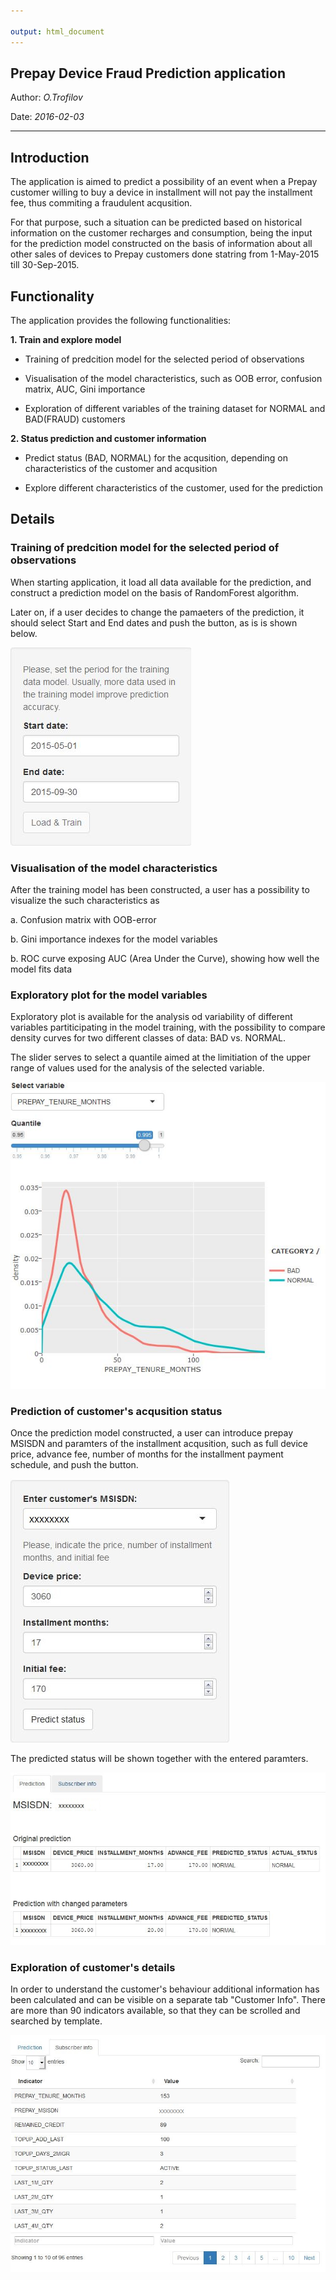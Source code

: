 ```yaml
---

output: html_document
---
```


## Prepay Device Fraud Prediction application

Author:  *O.Trofilov*

Date:   *2016-02-03*

---

## Introduction

The application is aimed to predict a possibility of an event when a Prepay customer willing to buy a device in installment will not pay the installment fee, thus commiting a fraudulent acqusition.

For that purpose, such a situation can be predicted based on historical information on the customer recharges and consumption, being the input for the prediction model constructed on the basis of information about all other sales of devices to Prepay customers done statring from 1-May-2015 till 30-Sep-2015. 

## Functionality

The application provides the following functionalities:
   
__1. Train and explore model__

  + Training of predcition model for the selected period of observations

  + Visualisation of the model characteristics, such as OOB error, confusion matrix, AUC, Gini importance 

  + Exploration of different variables of the training dataset for NORMAL and BAD(FRAUD) customers 



__2. Status prediction and customer information__
 
  + Predict status (BAD, NORMAL) for the acqusition, depending on characteristics of the customer and acqusition   
  
  + Explore different characteristics of the customer, used for the prediction
  
  

## Details

### Training of predcition model for the selected period of observations

When starting application, it load all data available for the prediction, and construct a prediction model on the basis of RandomForest algorithm.

Later on, if a user decides to change the pamaeters of the prediction, it should select Start and End dates and push the button, as is is shown below.

![Selection of training period](figures/train_period.JPG)

### Visualisation of the model characteristics

After the training model has been constructed, a user has a possibility to visualize the such characteristics as

  a. Confusion matrix with OOB-error
  
  b. Gini importance indexes for the model variables
  
  b. ROC curve exposing AUC (Area Under the Curve), showing how well the model fits data
  
### Exploratory plot for the model variables

Exploratory plot is available for the analysis od variability of different variables partiticipating in the model training, with the possibility to compare density curves for two different classes of data: BAD vs. NORMAL.

The slider serves to select a quantile aimed at the limitiation of the upper range of values  used for the analysis of the selected variable.

![Exploratory plot](figures/exploratory_plot.JPG)


### Prediction of customer's acqusition status

Once the prediction model constructed, a user can introduce prepay MSISDN and paramters of the installment acqusition, such as full device price, advance fee, number of months for the installment payment schedule, and push the button.

![Introduce MSISDN and parameters](figures/enter_msisdn.JPG)

The predicted status will be shown together with the entered paramters.

![Predicition result](figures/prediction.JPG)


### Exploration of customer's details 

In order to understand the customer's behaviour additional information has been calculated and can be visible on a separate tab "Customer Info". There are more than 90 indicators available, so that they can be scrolled and searched by template.

![Customer Info](figures/customer_info.JPG)



